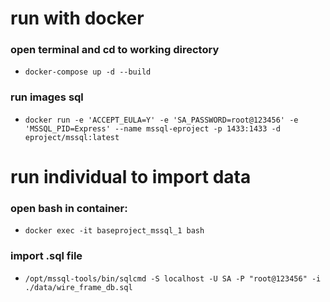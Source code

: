 # run with docker 
### open terminal and cd to working directory
- `docker-compose up -d --build`


### run images sql 
- `docker run -e 'ACCEPT_EULA=Y' -e 'SA_PASSWORD=root@123456' -e 'MSSQL_PID=Express' --name mssql-eproject -p 1433:1433 -d eproject/mssql:latest`

# run individual to import data
### open bash in container: 
- `docker exec -it baseproject_mssql_1 bash`
### import .sql file 
- `/opt/mssql-tools/bin/sqlcmd -S localhost -U SA -P "root@123456" -i  ./data/wire_frame_db.sql`